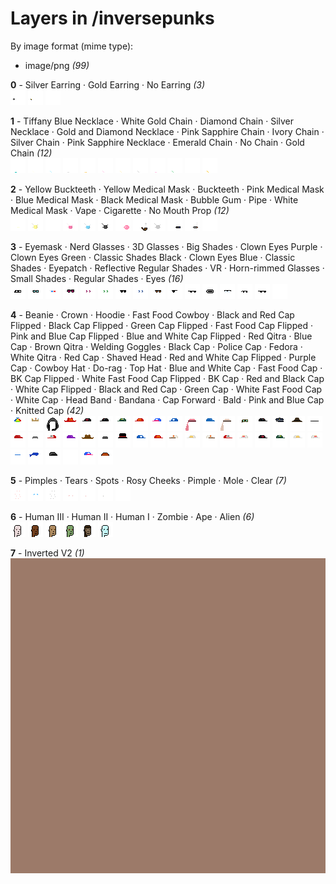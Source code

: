 # Layers in /inversepunks

By image format (mime type):
- image/png _(99)_


**0** -  Silver Earring · Gold Earring · No Earring  _(3)_ <br>
![](0_0.png "0 - Silver Earring") 
![](0_1.png "1 - Gold Earring") 
![](0_2.png "2 - No Earring") 


**1** -  Tiffany Blue Necklace · White Gold Chain · Diamond Chain · Silver Necklace · Gold and Diamond Necklace · Pink Sapphire Chain · Ivory Chain · Silver Chain · Pink Sapphire Necklace · Emerald Chain · No Chain · Gold Chain  _(12)_ <br>
![](1_0.png "0 - Tiffany Blue Necklace") 
![](1_1.png "1 - White Gold Chain") 
![](1_2.png "2 - Diamond Chain") 
![](1_3.png "3 - Silver Necklace") 
![](1_4.png "4 - Gold and Diamond Necklace") 
![](1_5.png "5 - Pink Sapphire Chain") 
![](1_6.png "6 - Ivory Chain") 
![](1_7.png "7 - Silver Chain") 
![](1_8.png "8 - Pink Sapphire Necklace") 
![](1_9.png "9 - Emerald Chain") 
![](1_10.png "10 - No Chain") 
![](1_11.png "11 - Gold Chain") 


**2** -  Yellow Buckteeth · Yellow Medical Mask · Buckteeth · Pink Medical Mask · Blue Medical Mask · Black Medical Mask · Bubble Gum · Pipe · White Medical Mask · Vape · Cigarette · No Mouth Prop  _(12)_ <br>
![](2_0.png "0 - Yellow Buckteeth") 
![](2_1.png "1 - Yellow Medical Mask") 
![](2_2.png "2 - Buckteeth") 
![](2_3.png "3 - Pink Medical Mask") 
![](2_4.png "4 - Blue Medical Mask") 
![](2_5.png "5 - Black Medical Mask") 
![](2_6.png "6 - Bubble Gum") 
![](2_7.png "7 - Pipe") 
![](2_8.png "8 - White Medical Mask") 
![](2_9.png "9 - Vape") 
![](2_10.png "10 - Cigarette") 
![](2_11.png "11 - No Mouth Prop") 


**3** -  Eyemask · Nerd Glasses · 3D Glasses · Big Shades · Clown Eyes Purple · Clown Eyes Green · Classic Shades Black · Clown Eyes Blue · Classic Shades · Eyepatch · Reflective Regular Shades · VR · Horn-rimmed Glasses · Small Shades · Regular Shades · Eyes  _(16)_ <br>
![](3_0.png "0 - Eyemask") 
![](3_1.png "1 - Nerd Glasses") 
![](3_2.png "2 - 3D Glasses") 
![](3_3.png "3 - Big Shades") 
![](3_4.png "4 - Clown Eyes Purple") 
![](3_5.png "5 - Clown Eyes Green") 
![](3_6.png "6 - Classic Shades Black") 
![](3_7.png "7 - Clown Eyes Blue") 
![](3_8.png "8 - Classic Shades") 
![](3_9.png "9 - Eyepatch") 
![](3_10.png "10 - Reflective Regular Shades") 
![](3_11.png "11 - VR") 
![](3_12.png "12 - Horn-rimmed Glasses") 
![](3_13.png "13 - Small Shades") 
![](3_14.png "14 - Regular Shades") 
![](3_15.png "15 - Eyes") 


**4** -  Beanie · Crown · Hoodie · Fast Food Cowboy · Black and Red Cap Flipped · Black Cap Flipped · Green Cap Flipped · Fast Food Cap Flipped · Pink and Blue Cap Flipped · Blue and White Cap Flipped · Red Qitra · Blue Cap · Brown Qitra · Welding Goggles · Black Cap · Police Cap · Fedora · White Qitra · Red Cap · Shaved Head · Red and White Cap Flipped · Purple Cap · Cowboy Hat · Do-rag · Top Hat · Blue and White Cap · Fast Food Cap · BK Cap Flipped · White Fast Food Cap Flipped · BK Cap · Red and Black Cap · White Cap Flipped · Black and Red Cap · Green Cap · White Fast Food Cap · White Cap · Head Band · Bandana · Cap Forward · Bald · Pink and Blue Cap · Knitted Cap  _(42)_ <br>
![](4_0.png "0 - Beanie") 
![](4_1.png "1 - Crown") 
![](4_2.png "2 - Hoodie") 
![](4_3.png "3 - Fast Food Cowboy") 
![](4_4.png "4 - Black and Red Cap Flipped") 
![](4_5.png "5 - Black Cap Flipped") 
![](4_6.png "6 - Green Cap Flipped") 
![](4_7.png "7 - Fast Food Cap Flipped") 
![](4_8.png "8 - Pink and Blue Cap Flipped") 
![](4_9.png "9 - Blue and White Cap Flipped") 
![](4_10.png "10 - Red Qitra") 
![](4_11.png "11 - Blue Cap") 
![](4_12.png "12 - Brown Qitra") 
![](4_13.png "13 - Welding Goggles") 
![](4_14.png "14 - Black Cap") 
![](4_15.png "15 - Police Cap") 
![](4_16.png "16 - Fedora") 
![](4_17.png "17 - White Qitra") 
![](4_18.png "18 - Red Cap") 
![](4_19.png "19 - Shaved Head") 
![](4_20.png "20 - Red and White Cap Flipped") 
![](4_21.png "21 - Purple Cap") 
![](4_22.png "22 - Cowboy Hat") 
![](4_23.png "23 - Do-rag") 
![](4_24.png "24 - Top Hat") 
![](4_25.png "25 - Blue and White Cap") 
![](4_26.png "26 - Fast Food Cap") 
![](4_27.png "27 - BK Cap Flipped") 
![](4_28.png "28 - White Fast Food Cap Flipped") 
![](4_29.png "29 - BK Cap") 
![](4_30.png "30 - Red and Black Cap") 
![](4_31.png "31 - White Cap Flipped") 
![](4_32.png "32 - Black and Red Cap") 
![](4_33.png "33 - Green Cap") 
![](4_34.png "34 - White Fast Food Cap") 
![](4_35.png "35 - White Cap") 
![](4_36.png "36 - Head Band") 
![](4_37.png "37 - Bandana") 
![](4_38.png "38 - Cap Forward") 
![](4_39.png "39 - Bald") 
![](4_40.png "40 - Pink and Blue Cap") 
![](4_41.png "41 - Knitted Cap") 


**5** -  Pimples · Tears · Spots · Rosy Cheeks · Pimple · Mole · Clear  _(7)_ <br>
![](5_0.png "0 - Pimples") 
![](5_1.png "1 - Tears") 
![](5_2.png "2 - Spots") 
![](5_3.png "3 - Rosy Cheeks") 
![](5_4.png "4 - Pimple") 
![](5_5.png "5 - Mole") 
![](5_6.png "6 - Clear") 


**6** -  Human III · Human II · Human I · Zombie · Ape · Alien  _(6)_ <br>
![](6_0.png "0 - Human III") 
![](6_1.png "1 - Human II") 
![](6_2.png "2 - Human I") 
![](6_3.png "3 - Zombie") 
![](6_4.png "4 - Ape") 
![](6_5.png "5 - Alien") 


**7** -  Inverted V2  _(1)_ <br>
![](7_0.png "0 - Inverted V2") 


